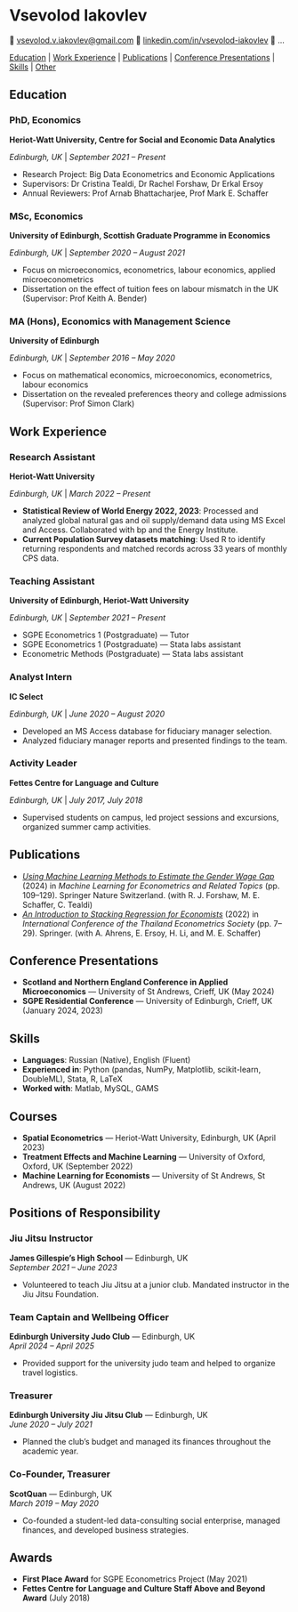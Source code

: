 # Vsevolod Iakovlev
:email: [vsevolod.v.iakovlev@gmail.com](mailto:vsevolod.v.iakovlev@gmail.com)
:necktie: [linkedin.com/in/vsevolod-iakovlev](https://www.linkedin.com/in/vsevolod-iakovlev/)
:speech_balloon: ...


[Education](#education) | [Work Experience](#work-experience) | [Publications](#publications) | [Conference Presentations](#conference-presentations) | [Skills](#skills)  | [Other](#courses)

## Education  

### PhD, Economics  
**Heriot-Watt University, Centre for Social and Economic Data Analytics**

*Edinburgh, UK* | *September 2021 – Present*  
- Research Project: Big Data Econometrics and Economic Applications  
- Supervisors: Dr Cristina Tealdi, Dr Rachel Forshaw, Dr Erkal Ersoy  
- Annual Reviewers: Prof Arnab Bhattacharjee, Prof Mark E. Schaffer  

### MSc, Economics  
**University of Edinburgh, Scottish Graduate Programme in Economics**

*Edinburgh, UK* | *September 2020 – August 2021*  
- Focus on microeconomics, econometrics, labour economics, applied microeconometrics  
- Dissertation on the effect of tuition fees on labour mismatch in the UK (Supervisor: Prof Keith A. Bender)  

### MA (Hons), Economics with Management Science  
**University of Edinburgh** 

*Edinburgh, UK* | *September 2016 – May 2020*  
- Focus on mathematical economics, microeconomics, econometrics, labour economics  
- Dissertation on the revealed preferences theory and college admissions (Supervisor: Prof Simon Clark)  

## Work Experience  

### Research Assistant  
**Heriot-Watt University**

*Edinburgh, UK* | *March 2022 – Present*  
- **Statistical Review of World Energy 2022, 2023**: Processed and analyzed global natural gas and oil supply/demand data using MS Excel and Access. Collaborated with bp and the Energy Institute.  
- **Current Population Survey datasets matching**: Used R to identify returning respondents and matched records across 33 years of monthly CPS data.  

### Teaching Assistant  
**University of Edinburgh, Heriot-Watt University**

*Edinburgh, UK* | *September 2021 – Present*  
- SGPE Econometrics 1 (Postgraduate) — Tutor  
- SGPE Econometrics 1 (Postgraduate) — Stata labs assistant  
- Econometric Methods (Postgraduate) — Stata labs assistant  

### Analyst Intern  
**IC Select**

*Edinburgh, UK* | *June 2020 – August 2020*  
- Developed an MS Access database for fiduciary manager selection.  
- Analyzed fiduciary manager reports and presented findings to the team.  

### Activity Leader  
**Fettes Centre for Language and Culture**

*Edinburgh, UK* | *July 2017, July 2018*  
- Supervised students on campus, led project sessions and excursions, organized summer camp activities.  

## Publications  

- [*Using Machine Learning Methods to Estimate the Gender Wage Gap*](https://link.springer.com/chapter/10.1007/978-3-031-43601-7_6) (2024) in *Machine Learning for Econometrics and Related Topics* (pp. 109–129). Springer Nature Switzerland. (with R. J. Forshaw, M. E. Schaffer, C. Tealdi)
- [*An Introduction to Stacking Regression for Economists*](https://link.springer.com/chapter/10.1007/978-3-030-97273-8_2) (2022) in *International Conference of the Thailand Econometrics Society* (pp. 7–29). Springer. (with A. Ahrens, E. Ersoy, H. Li, and M. E. Schaffer)  

## Conference Presentations  

- **Scotland and Northern England Conference in Applied Microeconomics** — University of St Andrews, Crieff, UK (May 2024)  
- **SGPE Residential Conference** — University of Edinburgh, Crieff, UK (January 2024, 2023)  

## Skills  

- **Languages**: Russian (Native), English (Fluent)  
- **Experienced in**: Python (pandas, NumPy, Matplotlib, scikit-learn, DoubleML), Stata, R, LaTeX  
- **Worked with**: Matlab, MySQL, GAMS  

## Courses  

- **Spatial Econometrics** — Heriot-Watt University, Edinburgh, UK (April 2023)  
- **Treatment Effects and Machine Learning** — University of Oxford, Oxford, UK (September 2022)  
- **Machine Learning for Economists** — University of St Andrews, St Andrews, UK (August 2022)  

## Positions of Responsibility  

### Jiu Jitsu Instructor  
**James Gillespie’s High School** — Edinburgh, UK  
*September 2021 – June 2023*  
- Volunteered to teach Jiu Jitsu at a junior club. Mandated instructor in the Jiu Jitsu Foundation.  

### Team Captain and Wellbeing Officer  
**Edinburgh University Judo Club** — Edinburgh, UK  
*April 2024 – April 2025*  
- Provided support for the university judo team and helped to organize travel logistics.  

### Treasurer  
**Edinburgh University Jiu Jitsu Club** — Edinburgh, UK  
*June 2020 – July 2021*  
- Planned the club’s budget and managed its finances throughout the academic year.  

### Co-Founder, Treasurer  
**ScotQuan** — Edinburgh, UK  
*March 2019 – May 2020*  
- Co-founded a student-led data-consulting social enterprise, managed finances, and developed business strategies.  

## Awards  

- **First Place Award** for SGPE Econometrics Project (May 2021)  
- **Fettes Centre for Language and Culture Staff Above and Beyond Award** (July 2018)  
